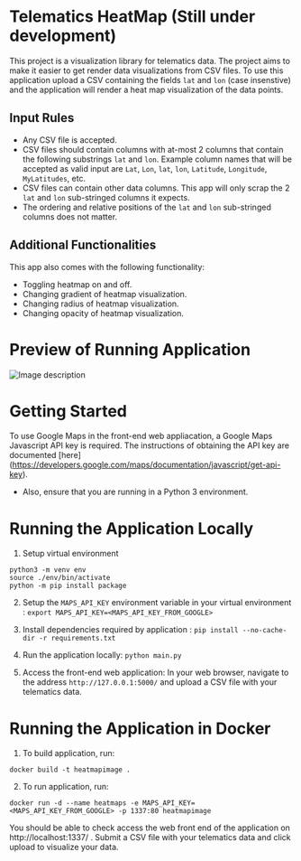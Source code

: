 # Telematics HeatMap (Still under development)
This project is a visualization library for telematics data. The project aims to make it easier to get render data visualizations from CSV files. To use this application upload a CSV containing the fields `lat` and `lon` (case insenstive) and the application will render a heat map visualization of the data points. 

## Input Rules
* Any CSV file is accepted.
* CSV files should contain columns with at-most 2 columns that contain the following substrings `lat` and `lon`. Example column names that will be accepted as valid input are `Lat`, `Lon`, `lat`, `lon`, `Latitude`, `Longitude`, `MyLatitudes`, etc. 
* CSV files can contain other data columns. This app will only scrap the 2 `lat` and `lon` sub-stringed columns it expects.
* The ordering and relative positions of the `lat` and `lon` sub-stringed columns does not matter. 

## Additional Functionalities
This app also comes with the following functionality:
* Toggling heatmap on and off.
* Changing gradient of heatmap visualization.
* Changing radius of heatmap visualization.
* Changing opacity of heatmap visualization.

# Preview of Running Application

![Image description](sample.png)

# Getting Started

To use Google Maps in the front-end web appliacation, a Google Maps Javascript API key is required. The instructions of obtaining the API key are documented [here] (https://developers.google.com/maps/documentation/javascript/get-api-key).

* Also, ensure that you are running in a Python 3 environment.

# Running the Application Locally
1. Setup virtual environment
```
python3 -m venv env
source ./env/bin/activate
python -m pip install package
```

2. Setup the `MAPS_API_KEY` environment variable in your virtual environment :
`export MAPS_API_KEY=<MAPS_API_KEY_FROM_GOOGLE>`

3. Install dependencies required by application :
`pip install --no-cache-dir -r requirements.txt`

4. Run the application locally:
`python main.py`

5. Access the front-end web application: 
In your web browser, navigate to the address `http://127.0.0.1:5000/` and upload a CSV file with your telematics data. 

# Running the Application in Docker

1. To build application, run: 

`docker build -t heatmapimage .`

2. To run application, run: 

`docker run -d --name heatmaps -e MAPS_API_KEY=<MAPS_API_KEY_FROM_GOOGLE> -p 1337:80 heatmapimage`

You should be able to check access the web front end of the application on http://localhost:1337/ . Submit a CSV file with your telematics data and click upload to visualize your data.

